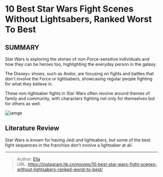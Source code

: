 # 10 Best Star Wars Fight Scenes Without Lightsabers, Ranked Worst To Best


## SUMMARY 


 

Star Wars is exploring the stories of non-Force-sensitive individuals and how they can be heroes too, highlighting the everyday person in the galaxy.


The Disney&#43; shows, such as Andor, are focusing on fights and battles that don&#39;t involve the Force or lightsabers, showcasing regular people fighting for what they believe in.


These non-lightsaber fights in Star Wars often revolve around themes of family and community, with characters fighting not only for themselves but for others as well.
            


![iamge](https://static1.srcdn.com/wordpress/wp-content/uploads/2023/12/img_493e086af9a2-1.jpeg)

## Literature Review
Star Wars is known for having Jedi and lightsabers, but some of the best fight sequences in the franchise don’t involve a lightsaber at all.




---

> Author: [Ella](https://instagram.hk.cn/)  
> URL: https://instagram.hk.cn/movies/10-best-star-wars-fight-scenes-without-lightsabers-ranked-worst-to-best/  

